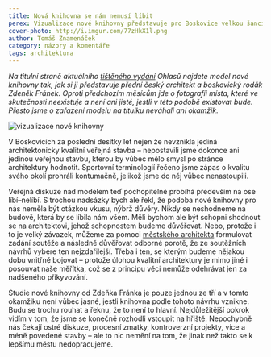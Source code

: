 ```yaml
---
title: Nová knihovna se nám nemusí líbit
perex: Vizualizace nové knihovny představuje pro Boskovice velkou šanci začít se opět zajímat o kvalitu našeho města.
cover-photo: http://i.imgur.com/77zHkX1l.png
author: Tomáš Znamenáček
category: názory a komentáře
tags: architektura
---
```


*Na titulní straně aktuálního [tištěného vydání](http://www.ohlasy.info/tisk.html) Ohlasů najdete model nové knihovny tak, jak si ji představuje přední český architekt a boskovický rodák Zdeněk Fránek. Oproti předchozím měsícům jde o fotografii místa, které ve skutečnosti neexistuje a není ani jisté, jestli v této podobě existovat bude. Přesto jsme o zařazení modelu na titulku neváhali ani okamžik.*

<img src="http://i.imgur.com/77zHkX1.png" alt="vizualizace nové knihovny" class="img-responsive img-popup" data-author="Fránek Architects">

V Boskovicích za poslední desítky let nejen že nevznikla jediná architektonicky kvalitní veřejná stavba – nepostavili jsme dokonce ani jedinou veřejnou stavbu, kterou by vůbec mělo smysl po stránce architektury hodnotit. Sportovní terminologií řečeno jsme zápas o kvalitu svého okolí prohráli kontumačně, jelikož jsme do něj vůbec nenastoupili.

Veřejná diskuze nad modelem teď pochopitelně probíhá především na ose líbí–nelíbí. S trochou nadsázky bych ale řekl, že podoba nové knihovny pro nás neměla být otázkou vkusu, nýbrž důvěry. Nikdy se neshodneme na budově, která by se líbila nám všem. Měli bychom ale být schopni shodnout se na architektovi, jehož schopnostem budeme důvěřovat. Nebo, protože i to je velký závazek, můžeme za pomoci [městského architekta](http://www.ohlasy.info/clanky/2017/03/mestsky-architekt.html) formulovat zadání soutěže a následně důvěřovat odborné porotě, že ze soutěžních návrhů vybere ten nejzdařilejší. Třeba i ten, se kterým budeme nějakou dobu vnitřně bojovat – protože úlohou kvalitní architektury je mimo jiné i posouvat naše měřítka, což se z principu věci nemůže odehrávat jen za nadšeného přikyvování.

Studie nové knihovny od Zdeňka Fránka je pouze jednou ze tří a v tomto okamžiku není vůbec jasné, jestli knihovna podle tohoto návrhu vznikne. Budu se trochu rouhat a řeknu, že to není to hlavní. Nejdůležitější pokrok vidím v tom, že jsme se konečně rozhodli vstoupit na hřiště. Nepochybně nás čekají ostré diskuze, procesní zmatky, kontroverzní projekty, více a méně povedené stavby – ale to nic nemění na tom, že jinak než takto se k lepšímu městu nedopracujeme.
